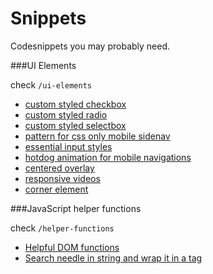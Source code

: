 # Snippets

Codesnippets you may probably need.

###UI Elements

check `/ui-elements`

* [custom styled checkbox](https://github.com/Netural/Snippets/tree/master/ui-elements/checkbox)
* [custom styled radio](https://github.com/Netural/Snippets/tree/master/ui-elements/radiobox)
* [custom styled selectbox](https://github.com/Netural/Snippets/tree/master/ui-elements/select)
* [pattern for css only mobile sidenav](https://github.com/Netural/Snippets/tree/master/ui-elements/mobilenav)
* [essential input styles](https://github.com/Netural/Snippets/tree/master/ui-elements/input)
* [hotdog animation for mobile navigations](https://github.com/Netural/Snippets/tree/master/ui-elements/hotdog)
* [centered overlay](https://github.com/Netural/Snippets/tree/master/ui-elements/centered-overlay)
* [responsive videos](https://github.com/Netural/Snippets/tree/master/ui-elements/responsive-video)
* [corner element](https://github.com/Netural/Snippets/tree/master/ui-elements/corner)

###JavaScript helper functions

check `/helper-functions`

* [Helpful DOM functions](https://github.com/Netural/Snippets/tree/master/helper-functions/dom-helper-functions)
* [Search needle in string and wrap it in a tag](https://github.com/Netural/Snippets/tree/master/helper-functions/search-highlight-needle)
